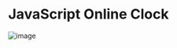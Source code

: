# JavaScript Online Clock 


![image](https://user-images.githubusercontent.com/58724276/196034701-318a1015-25e6-4d1d-bbce-2c551364012d.png)

